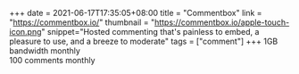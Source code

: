 +++
date = 2021-06-17T17:35:05+08:00
title = "Commentbox"
link = "https://commentbox.io/"
thumbnail = "https://commentbox.io/apple-touch-icon.png"
snippet="Hosted commenting that's painless to embed, a pleasure to use, and a breeze to moderate"
tags = ["comment"]
+++
1GB bandwidth monthly  
100 comments monthly
